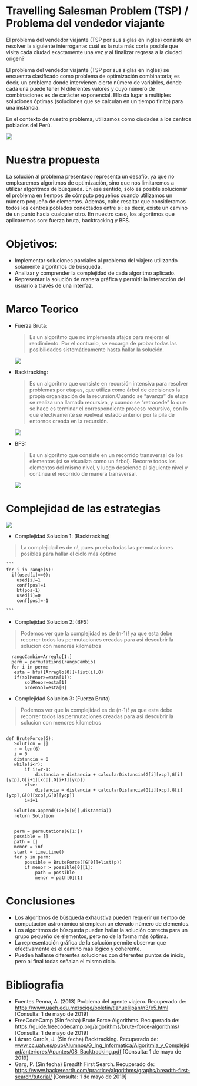 # Travelling Salesman Problem (TSP) / Problema del vendedor viajante

El problema del vendedor viajante (TSP por sus siglas en inglés) consiste en resolver la siguiente interrogante: cuál es la ruta
más corta posible que visita cada ciudad exactamente una vez y al finalizar regresa a la ciudad origen?

El problema del vendedor viajante (TSP por sus siglas en inglés) se encuentra clasificado como problema de optimización combinatoria; es decir, un problema donde intervienen cierto número de variables, donde cada una puede tener N diferentes valores y cuyo número de combinaciones es de carácter exponencial. Ello da lugar a múltiples soluciones óptimas (soluciones que se calculan en un tiempo finito) para una instancia.

En el contexto de nuestro problema, utilizamos como ciudades a los centros poblados del Perú.

   [![](https://upload.wikimedia.org/wikipedia/commons/thumb/8/8c/AntColony.gif/800px-AntColony.gif)](https://upload.wikimedia.org/wikipedia/commons/thumb/8/8c/AntColony.gif/800px-AntColony.gif)

# Nuestra propuesta
La solución al problema presentado representa un desafío, ya que no emplearemos algoritmos de optimización, sino que nos limitaremos a utilizar algoritmos de búsqueda. En ese sentido, solo es posible solucionar el problema en tiempos de cómputo pequeños cuando utilizamos un número pequeño de elementos. Además, cabe resaltar que consideramos todos los centros poblados conectados entre sí; es decir, existe un camino de un punto hacia cualquier otro.
En nuestro caso, los algoritmos que aplicaremos son: fuerza bruta, backtracking y BFS.


# Objetivos:

- Implementar soluciones parciales al problema del viajero utilizando solamente algoritmos de búsqueda.
- Analizar y comprender la complejidad de cada algoritmo aplicado.
- Representar la solución de manera gráfica y permitir la interacción del usuario a través de una interfaz.

# Marco Teorico

 - Fuerza Bruta:
    >Es un algoritmo que no implementa atajos para mejorar el rendimiento. Por el contrario, se encarga de probar todas las     posibilidades sistemáticamente hasta hallar la solución.
    
   [![](https://upload.wikimedia.org/wikipedia/commons/2/23/Nearestneighbor.gif)](https://upload.wikimedia.org/wikipedia/commons/2/23/Nearestneighbor.gif)
   
   
- Backtracking:
    >Es un algoritmo que consiste en recursión intensiva para resolver problemas por etapas, que utiliza como árbol de decisiones la propia organización de la recursión.Cuando se “avanza” de etapa se realiza una llamada recursiva, y cuando se “retrocede” lo que
se hace es terminar el correspondiente proceso recursivo, con lo que efectivamente se vuelveal estado anterior por la pila de entornos creada en la recursión. 

   [![](https://static.javatpoint.com/tutorial/daa/images/backtracking-introduction.png)](https://static.javatpoint.com/tutorial/daa/images/backtracking-introduction.png)
   
   
 - BFS:
    >Es un algoritmo que consiste en un recorrido transversal de los elementos (si se visualiza como un árbol). Recorre todos los elementos del mismo nivel, y luego desciende al siguiente nivel y continúa el recorrido de manera transversal.

   [![](https://i.imgur.com/kxETgI0.png)](https://i.imgur.com/kxETgI0.png)

# Complejidad de las estrategias

[![](http://4.bp.blogspot.com/-UoorZCAsVhM/T8F-_8210LI/AAAAAAAAADI/xGCK5B0y8CQ/s1600/Imagen1.png)](http://4.bp.blogspot.com/-UoorZCAsVhM/T8F-_8210LI/AAAAAAAAADI/xGCK5B0y8CQ/s1600/Imagen1.png)
- Complejidad Solucion 1: (Backtracking)
 >La complejidad es de n!, pues prueba todas las permutaciones posibles para hallar el ciclo más óptimo
 
    ```
    for i in range(N): 
      if(used[i]==0): 
        used[i]=1 
        conf[pos]=i 
        bt(pos-1) 
        used[i]=0 
        conf[pos]=-1

    ```
- Complejidad Solucion 2: (BFS)
 >Podemos ver que la complejidad es de (n-1)! ya que esta debe recorrer todos las permutaciones creadas para asi descubrir la solucion
 >con menores kilometros
 ```
   rangoCambio=Arreglo[1:]         
   perm = permutations(rangoCambio) 
   for i in perm: 		    	
   	esta = bfs([Arreglo[0]]+list(i),0)
   	if(solMenor>=esta[1]):
		solMenor=esta[1]
		ordenSol=esta[0]
   ```
- Complejidad Solucion 3: (Fuerza Bruta)
 >Podemos ver que la complejidad es de (n-1)! ya que esta debe recorrer todos las permutaciones creadas para asi descubrir la solucion
 >con menores kilometros
 ```
 
 def BruteForce(G):   
    Solution = []
    r = len(G)
    i = 0
    distancia = 0
    while(i<r):
        if i!=r-1:
            distancia = distancia + calcularDistancia(G[i][xcp],G[i][ycp],G[i+1][xcp],G[i+1][ycp])
        else:
            distancia = distancia + calcularDistancia(G[i][xcp],G[i][ycp],G[0][xcp],G[0][ycp])
        i=i+1
        
    Solution.append((G+[G[0]],distancia))
    return Solution
    
    
    perm = permutations(G[1:])
    possible = []
    path = []
    menor = inf
    start = time.time()
    for p in perm:
        possible = BruteForce([G[0]]+list(p))
        if menor > possible[0][1]:
            path = possible
            menor = path[0][1]
   ```
# Conclusiones

  - Los algoritmos de búsqueda exhaustiva pueden requerir un tiempo de computación astronómico si emplean un elevado número de               elementos.
  - Los algoritmos de búsqueda pueden hallar la solución correcta para un grupo pequeño de elementos, pero no de la forma más óptima.
  - La representación gráfica de la solución permite observar que efectivamente es el camino más lógico y coherente.
  - Pueden hallarse diferentes soluciones con diferentes puntos de inicio, pero al final todas señalan el mismo ciclo.
 

# Bibliografia

-   Fuentes Penna, A. (2013) Problema del agente viajero. Recuperado de: https://www.uaeh.edu.mx/scige/boletin/tlahuelilpan/n3/e5.html
    [Consulta: 1 de mayo de 2019]
-   FreeCodeCamp (Sin fecha) Brute Force Algorithms. Recuperado de: https://guide.freecodecamp.org/algorithms/brute-force-algorithms/
    [Consulta: 1 de mayo de 2019]
-   Lázaro García, J. (Sin fecha) Backtracking. Recuperado de:                                                                               www.cc.uah.es/pub/Alumnos/G_Ing_Informatica/Algoritmia_y_Complejidad/anteriores/Apuntes/08_Backtracking.pdf
    [Consulta: 1 de mayo de 2019]
-   Garg, P. (Sin fecha) Breadth First Search. Recuperado de: 
    https://www.hackerearth.com/practice/algorithms/graphs/breadth-first-search/tutorial/ [Consulta: 1 de mayo de 2019]
